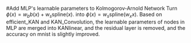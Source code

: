#Add MLP's learnable parameters to Kolmogorov-Arnold Network
Turn $\phi(x) = w_b b(x) + w_s \text{spline}(x).$ into  $\phi(x) = w_s \text{spline}(w_xx).$ 
Based on efficient_KAN and KAN_Convolution, the learnable parameters of nodes in MLP are merged into KANlinear, and the residual layer is removed, and the accuracy on mnist is slightly improved.
